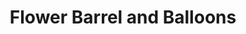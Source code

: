 ---
title: "Flower Barrel and Balloons"
url: /chamberlain/flower-barrel-and-balloons/
shop: Blumen
---